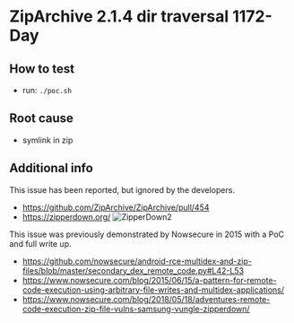 # ZipArchive 2.1.4 dir traversal 1172-Day

## How to test
* run: `./poc.sh`

## Root cause
* symlink in zip

## Additional info
This issue has been reported, but ignored by the developers.
* https://github.com/ZipArchive/ZipArchive/pull/454
* https://zipperdown.org/
![ZipperDown2](ZipperDown2.png)

This issue was previously demonstrated by Nowsecure in 2015 with a PoC and full write up.
* https://github.com/nowsecure/android-rce-multidex-and-zip-files/blob/master/secondary_dex_remote_code.py#L42-L53
* https://www.nowsecure.com/blog/2015/06/15/a-pattern-for-remote-code-execution-using-arbitrary-file-writes-and-multidex-applications/
* https://www.nowsecure.com/blog/2018/05/18/adventures-remote-code-execution-zip-file-vulns-samsung-vungle-zipperdown/
